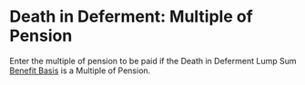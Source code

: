 # Death in Deferment: Multiple of Pension

Enter the multiple of pension to be paid if the Death in Deferment Lump
Sum [Benefit Basis](actives_basis+ddindl.md) is a Multiple of Pension.
